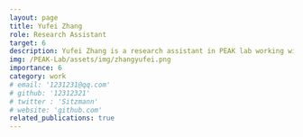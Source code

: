 ```yaml
---
layout: page
title: Yufei Zhang
role: Research Assistant
target: 6
description: Yufei Zhang is a research assistant in PEAK lab working with Prof. Chen Changhao. He received his undergraduate degree from the School of Information Science and Engineering of Fudan University and his postgraduate degree from Nanyang Technological University. His current research interests include multimodal continuous learning and embodied intelligence.
img: /PEAK-Lab/assets/img/zhangyufei.png
importance: 6
category: work
# email: '1231231@qq.com'
# github: '12312321'
# twitter : 'Sitzmann'
# website: 'github.com'
related_publications: true
---
```


